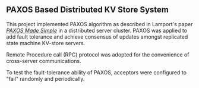 ## PAXOS Based Distributed KV Store System

This project implemented PAXOS algorithm as described in Lamport's paper [*PAXOS Made Simple*](https://lamport.azurewebsites.net/pubs/paxos-simple.pdf) in a distributed server cluster. PAXOS was applied to add fault tolerance and achieve consensus of updates amongst replicated state machine KV-store servers. 

Remote Procedure call (RPC) protocol was adopted for the convenience of cross-server communications.

To test the fault-tolerance ability of PAXOS, acceptors were configured to "fail" randomly and periodically.
